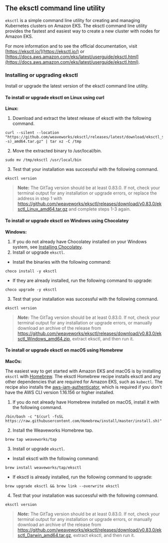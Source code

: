 ## The eksctl command line utility

`eksctl` is a simple command line utility for creating and managing Kubernetes clusters on Amazon EKS. The eksctl command line utility provides the fastest and easiest way to create a new cluster with nodes for Amazon EKS.

For more information and to see the official documentation, visit [https://eksctl.io/](https://eksctl.io/) or [https://docs.aws.amazon.com/eks/latest/userguide/eksctl.html](https://docs.aws.amazon.com/eks/latest/userguide/eksctl.html).

### Installing or upgrading eksctl

Install or upgrade the latest version of the eksctl command line utility.

#### To install or upgrade eksctl on Linux using curl

**Linux:**

1. Download and extract the latest release of eksctl with the following command.
```
curl --silent --location "https://github.com/weaveworks/eksctl/releases/latest/download/eksctl_$(uname -s)_amd64.tar.gz" | tar xz -C /tmp
```
2. Move the extracted binary to /usr/local/bin.
```
sudo mv /tmp/eksctl /usr/local/bin
```
3. Test that your installation was successful with the following command.
```
eksctl version
```
> **Note:** The GitTag version should be at least 0.83.0. If not, check your terminal output for any installation or upgrade errors, or replace the address in step 1 with https://github.com/weaveworks/eksctl/releases/download/v0.83.0/eksctl_Linux_amd64.tar.gz and complete steps 1-3 again.

#### To install or upgrade eksctl on Windows using Chocolatey

**Windows:**

1. If you do not already have Chocolatey installed on your Windows system, see [Installing Chocolatey](https://chocolatey.org/install).
2. Install or upgrade `eksctl`.
* Install the binaries with the following command:
```
choco install -y eksctl 
```
* If they are already installed, run the following command to upgrade:
```
choco upgrade -y eksctl 
```
3. Test that your installation was successful with the following command.
```
eksctl version
```

> ***Note:*** The GitTag version should be at least 0.83.0. If not, check your terminal output for any installation or upgrade errors, or manually download an archive of the release from https://github.com/weaveworks/eksctl/releases/download/v0.83.0/eksctl_Windows_amd64.zip, extract eksctl, and then run it.

#### To install or upgrade eksctl on macOS using Homebrew

**MacOs:**

The easiest way to get started with Amazon EKS and macOS is by installing `eksctl` with [Homebrew](https://brew.sh/). The eksctl Homebrew recipe installs eksctl and any other dependencies that are required for Amazon EKS, such as `kubectl`. The recipe also installs the [aws-iam-authenticator](https://docs.aws.amazon.com/eks/latest/userguide/install-aws-iam-authenticator.html), which is required if you don't have the AWS CLI version 1.16.156 or higher installed.

1. If you do not already have Homebrew installed on macOS, install it with the following command.
```
/bin/bash -c "$(curl -fsSL https://raw.githubusercontent.com/Homebrew/install/master/install.sh)"
```
2. Install the Weaveworks Homebrew tap.

```
brew tap weaveworks/tap
```
3. Install or upgrade `eksctl`.
* Install eksctl with the following command:
```
brew install weaveworks/tap/eksctl
```
* If eksctl is already installed, run the following command to upgrade:
```
brew upgrade eksctl && brew link --overwrite eksctl
```
4. Test that your installation was successful with the following command.
```
eksctl version
```

> ***Note:*** The GitTag version should be at least 0.83.0. If not, check your terminal output for any installation or upgrade errors, or manually download an archive of the release from https://github.com/weaveworks/eksctl/releases/download/v0.83.0/eksctl_Darwin_amd64.tar.gz, extract eksctl, and then run it.
